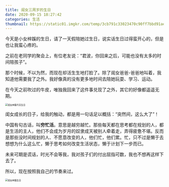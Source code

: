 ```yaml
---
title: 闺女三周岁的生日
date: 2020-09-15 18:27:42
categories: 生活
thumbnail: https://static01.imgkr.com/temp/3cb791c33023470c90ff7bbd91ae2b35.jpeg
---
```


今天是小女梓蹊的生日，请了一天假陪她过生日，说实话生日过得蛮开心的，但是也让我蛮心疼的。

之前在老同学的聚会上，有位老友说：“君波，你回来之后，可能也没有太多的时间陪孩子”。

那个时候，不以为然，而现在却活生生地打脸了。除了闺女爸爸-爸爸地叫着，我知道他需要我了之外。我好像真的没有更多地时间去陪她玩耍、学习、运动。

在今天之前吹过的牛皮，唯独我回来了这件事兑现了之外，其它的好像都遥遥无期。

<img src="https://static01.imgkr.com/temp/fe2000b9bbe44e129461f5123187f047.jpeg" alt="闺女梓蹊今天生日" style="zoom:50%;" />

闺女成长的日子，给我的触动，都是用一句话足以概括：“突然间，这么大了”！

中国有句古话，叫**穷忙活**。意思是越穷越忙。那些每天都在思考都在规划的人，都是生活的主人，他们不会成为岁月的奴隶成天被别人牵着走，弄得疲惫不堪。反而是那些没时间规划的人、不愿意改变的人，他们忙，他们累。忙，只不过是懒于去想想为什么这么忙，懒于思考如何改变生活状态，懒于计划下一步而已。

未来可期是谎话，时光不会等我，我对孩子们的付出屈指可数，我也不想再这样下去了。

所以，现在按照我自己的节奏来过。

<img src="https://static01.imgkr.com/temp/c2766bcba0774491a28373d418ac85d4.jpeg" alt="闺女梓蹊生日" style="zoom:50%;" />

